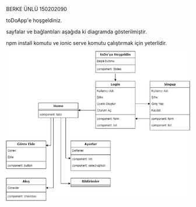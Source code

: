 BERKE ÜNLÜ 150202090

toDoApp'e hoşgeldiniz.

sayfalar ve bağlantıları aşağıda ki diagramda gösterilmiştir.

npm install komutu ve ionic serve komutu çalıştırmak için yeterlidir.

![](https://github.com/berkeunlu/toDoApp/blob/master/drawio.png)
